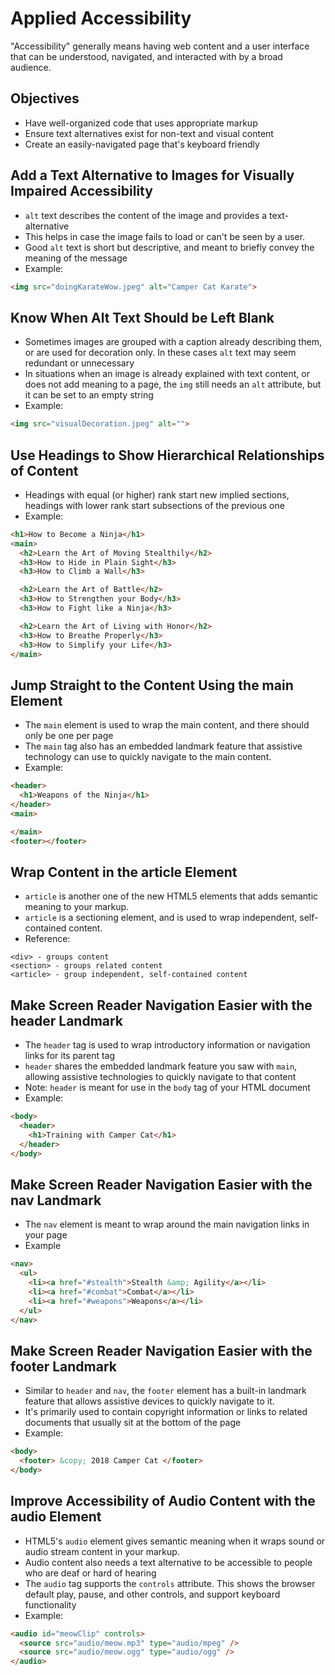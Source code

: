 # Applied Accessibility
"Accessibility" generally means having web content and a user interface that can
be understood, navigated, and interacted with by a broad audience.

## Objectives
* Have well-organized code that uses appropriate markup
* Ensure text alternatives exist for non-text and visual content
* Create an easily-navigated page that's keyboard friendly

## Add a Text Alternative to Images for Visually Impaired Accessibility
* ```alt``` text describes the content of the image and provides a text-alternative
* This helps in case the image fails to load or can't be seen by a user.
* Good ```alt``` text is short but descriptive, and meant to briefly convey the
meaning of the message
* Example:

```html
<img src="doingKarateWow.jpeg" alt="Camper Cat Karate">
```

## Know When Alt Text Should be Left Blank
* Sometimes images are grouped with a caption already describing them, or are
used for decoration only. In these cases ```alt``` text may seem redundant or
unnecessary
* In situations when an image is already explained with text content, or does
not add meaning to a page, the ```img``` still needs an ```alt``` attribute, but
it can be set to an empty string
* Example:

```html
<img src="visualDecoration.jpeg" alt="">
```

## Use Headings to Show Hierarchical Relationships of Content
* Headings with equal (or higher) rank start new implied sections, headings with
lower rank start subsections of the previous one
* Example:

```html
<h1>How to Become a Ninja</h1>
<main>
  <h2>Learn the Art of Moving Stealthily</h2>
  <h3>How to Hide in Plain Sight</h3>
  <h3>How to Climb a Wall</h3>

  <h2>Learn the Art of Battle</h2>
  <h3>How to Strengthen your Body</h3>
  <h3>How to Fight like a Ninja</h3>

  <h2>Learn the Art of Living with Honor</h2>
  <h3>How to Breathe Properly</h3>
  <h3>How to Simplify your Life</h3>
</main>
```

## Jump Straight to the Content Using the main Element
* The ```main``` element is used to wrap the main content, and there should only
be one per page
* The ```main``` tag also has an embedded landmark feature that assistive
technology can use to quickly navigate to the main content.
* Example:

```html
<header>
  <h1>Weapons of the Ninja</h1>
</header>
<main>

</main>
<footer></footer>
```

## Wrap Content in the article Element
* ```article``` is another one of the new HTML5 elements that adds semantic meaning to your markup.
* ```article``` is a sectioning element, and is used to wrap independent, self-contained content.
* Reference:

```
<div> - groups content
<section> - groups related content
<article> - group independent, self-contained content
```

## Make Screen Reader Navigation Easier with the header Landmark
* The ```header``` tag is used to wrap introductory information or navigation links for its parent tag
* ```header``` shares the embedded landmark feature you saw with ```main```, allowing assistive technologies to quickly navigate to that content
* Note: ```header``` is meant for use in the ```body``` tag of your HTML document
* Example:

```html
<body>
  <header>
    <h1>Training with Camper Cat</h1>
  </header>
</body>
```

## Make Screen Reader Navigation Easier with the nav Landmark
* The ```nav``` element is meant to wrap around the main navigation links in
your page
* Example

```html
<nav>
  <ul>
    <li><a href="#stealth">Stealth &amp; Agility</a></li>
    <li><a href="#combat">Combat</a></li>
    <li><a href="#weapons">Weapons</a></li>
  </ul>
</nav>
```

## Make Screen Reader Navigation Easier with the footer Landmark
* Similar to ```header``` and ```nav```, the ```footer``` element has a built-in
landmark feature that allows assistive devices to quickly navigate to it.
* It's primarily used to contain copyright information or links to related
documents that usually sit at the bottom of the page
* Example:

```html
<body>
  <footer> &copy; 2018 Camper Cat </footer>
</body>
```

## Improve Accessibility of Audio Content with the audio Element
* HTML5's ```audio``` element gives semantic meaning when it wraps sound or
audio stream content in your markup.
* Audio content also needs a text alternative to be accessible to people who are
deaf or hard of hearing
* The ```audio``` tag supports the ```controls``` attribute. This shows the
browser default play, pause, and other controls, and support keyboard
functionality
* Example:

```html
<audio id="meowClip" controls>
  <source src="audio/meow.mp3" type="audio/mpeg" />
  <source src="audio/meow.ogg" type="audio/ogg" />
</audio>
```

##
